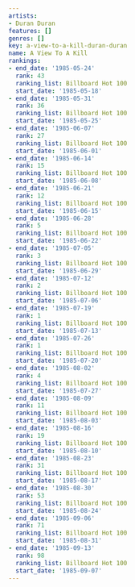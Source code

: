 ```yaml
---
artists:
- Duran Duran
features: []
genres: []
key: a-view-to-a-kill-duran-duran
name: A View To A Kill
rankings:
- end_date: '1985-05-24'
  rank: 43
  ranking_list: Billboard Hot 100
  start_date: '1985-05-18'
- end_date: '1985-05-31'
  rank: 36
  ranking_list: Billboard Hot 100
  start_date: '1985-05-25'
- end_date: '1985-06-07'
  rank: 27
  ranking_list: Billboard Hot 100
  start_date: '1985-06-01'
- end_date: '1985-06-14'
  rank: 15
  ranking_list: Billboard Hot 100
  start_date: '1985-06-08'
- end_date: '1985-06-21'
  rank: 12
  ranking_list: Billboard Hot 100
  start_date: '1985-06-15'
- end_date: '1985-06-28'
  rank: 5
  ranking_list: Billboard Hot 100
  start_date: '1985-06-22'
- end_date: '1985-07-05'
  rank: 3
  ranking_list: Billboard Hot 100
  start_date: '1985-06-29'
- end_date: '1985-07-12'
  rank: 2
  ranking_list: Billboard Hot 100
  start_date: '1985-07-06'
- end_date: '1985-07-19'
  rank: 1
  ranking_list: Billboard Hot 100
  start_date: '1985-07-13'
- end_date: '1985-07-26'
  rank: 1
  ranking_list: Billboard Hot 100
  start_date: '1985-07-20'
- end_date: '1985-08-02'
  rank: 4
  ranking_list: Billboard Hot 100
  start_date: '1985-07-27'
- end_date: '1985-08-09'
  rank: 11
  ranking_list: Billboard Hot 100
  start_date: '1985-08-03'
- end_date: '1985-08-16'
  rank: 19
  ranking_list: Billboard Hot 100
  start_date: '1985-08-10'
- end_date: '1985-08-23'
  rank: 31
  ranking_list: Billboard Hot 100
  start_date: '1985-08-17'
- end_date: '1985-08-30'
  rank: 53
  ranking_list: Billboard Hot 100
  start_date: '1985-08-24'
- end_date: '1985-09-06'
  rank: 71
  ranking_list: Billboard Hot 100
  start_date: '1985-08-31'
- end_date: '1985-09-13'
  rank: 98
  ranking_list: Billboard Hot 100
  start_date: '1985-09-07'
---
```


